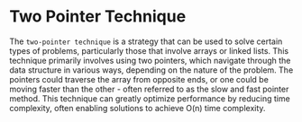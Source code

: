 # Two Pointer Technique

The `two-pointer technique` is a strategy that can be used to solve certain types of problems, particularly those that involve arrays or linked lists. This technique primarily involves using two pointers, which navigate through the data structure in various ways, depending on the nature of the problem. The pointers could traverse the array from opposite ends, or one could be moving faster than the other - often referred to as the slow and fast pointer method. This technique can greatly optimize performance by reducing time complexity, often enabling solutions to achieve O(n) time complexity.